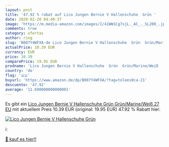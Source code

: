 ```yaml
---
layout: post
title: '47.92 % rabat auf Lico Jungen Bernie V Hallenschuhe  Grün '
date: 2020-02-20 04:40:37
image: 'https://m.media-amazon.com/images/I/41WW1Cg7sjL._AC_._SL200_.jpg'
comments: true
category: ofertas
author: ring
slug: 'B007Y4WFXA-de Lico Jungen Bernie V Hallenschuhe  Grün  Grün/Marine/Weiß   27 EU'
actualPrice: 10.39 EUR
currency: EUR
price: 10.39
comparePrice: 19.95 EUR
prodname: 'Lico Jungen Bernie V Hallenschuhe  Grün  Grün/Marine/Weiß   27 EU'
country: 'de'
flag: '🇩🇪'
buyurl: 'https://www.amazon.de/dp/B007Y4WFXA/?tag=tolees0ca-21'
descuento: '47.92'
average: '11.690000000000001'
---
```


Es gibt ein [Lico Jungen Bernie V Hallenschuhe  Grün  Grün/Marine/Weiß   27 EU](https://www.amazon.de/dp/B007Y4WFXA/?tag=tolees0ca-21) mit aktuellem Preis 10.39 EUR (original: 19.95 EUR) 47.92 % Rabatt hier:

[![Lico Jungen Bernie V Hallenschuhe  Grün ](https://m.media-amazon.com/images/I/41WW1Cg7sjL._AC_._SL200_.jpg)](https://www.amazon.de/dp/B007Y4WFXA/?tag=tolees0ca-21)

ℹ️:


[🛒 kauf es hier!!](https://www.amazon.de/dp/B007Y4WFXA/?tag=tolees0ca-21)
